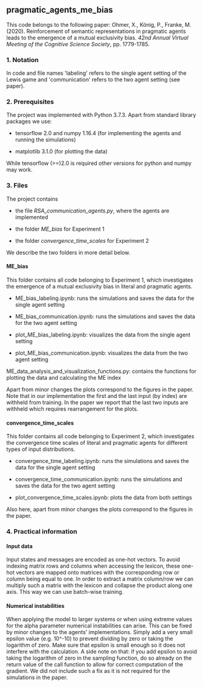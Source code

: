 ## pragmatic_agents_me_bias

This code belongs to the following paper: 
Ohmer, X., König, P., Franke, M. (2020). Reinforcement of semantic representations in pragmatic agents leads to the
emergence of a mutual exclusivity bias. *42nd Annual Virtual Meeting of the Cognitive Science Society*, pp. 1779-1785.

### 1. Notation
In code and file names 'labeling' refers to the single agent setting of the Lewis game and 'communication' refers to the two agent setting (see paper).

### 2. Prerequisites
The project was implemented with Python 3.7.3. Apart from standard library packages we use: 

* tensorflow 2.0 and numpy 1.16.4 (for implementing the agents and running the simulations)

* matplotlib 3.1.0 (for plotting the data)

While tensorflow (>=)2.0 is required other versions for python and numpy may work.  

### 3. Files
The project contains

* the file *RSA_communication_agents.py*, where the agents are implemented
 
* the folder *ME_bias* for Experiment 1
 
* the folder *convergence_time_scales* for Experiment 2

We describe the two folders in more detail below. 

#### ME_bias
This folder contains all code belonging to Experiment 1, which investigates the emergence of a mutual exclusivity bias in literal and pragmatic agents.

* ME_bias_labeling.ipynb: runs the simulations and saves the data for the single agent setting
 
* ME_bias_communication.ipynb: runs the simulations and saves the data for the two agent setting
 
* plot_ME_bias_labeling.ipynb: visualizes the data from the single agent setting

* plot_ME_bias_communication.ipynb: visualizes the data from the two agent setting

ME_data_analysis_and_visualization_functions.py: contains the functions for plotting the data and calculating the ME index 

Apart from minor changes the plots correspond to the figures in the paper. Note that in our implementation the first and the last input (by index) are withheld from training. In the paper we report that the last two inputs are withheld which requires rearrangement for the plots. 

#### convergence_time_scales 
This folder contains all code belonging to Experiment 2, which investigates the convergence time scales of literal and pragmatic agents for different types of input distributions. 

* convergence_time_labeling.ipynb: runs the simulations and saves the data for the single agent setting

* convergence_time_communication.ipynb: runs the simulations and saves the data for the two agent setting

* plot_convergence_time_scales.ipynb: plots the data from both settings 

Also here, apart from minor changes the plots correspond to the figures in the paper. 

### 4. Practical information  


#### Input data
Input states and messages are encoded as one-hot vectors. To avoid indexing matrix rows and columns when accessing the lexicon, these one-hot vectors are mapped onto matrices with the corresponding row or column being equal to one. In order to extract a matrix column/row we can multiply such a matrix with the lexicon and collapse the product along one axis. This way we can use batch-wise training. 

#### Numerical instabilities
When applying the model to larger systems or when using extreme values for the alpha parameter numerical instabilities can arise. This can be fixed by minor changes to the agents' implementations. Simply add a very small epsilon value (e.g. 10^-10) to prevent dividing by zero or taking the logarithm of zero. Make sure that epsilon is small enough so it does not interfere with the calculation. A side note on that: if you add epsilon to avoid taking the logarithm of zero in the sampling function, do so already on the return value of the call function to allow for correct computation of the gradient. We did not include such a fix as it is not required for the simulations in the paper. 
